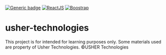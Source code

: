 [![Generic badge](https://img.shields.io/badge/Status-In%20Early%20Development-red.svg)](https://shields.io/)
[![ReactJS](https://badgen.net/badge/icon/ReactJS?icon=atom&label)](https://https://reactjs.org/)
[![Boostrap](https://badgen.net/badge/v5/Bootstrap/purple)](https://getbootstrap.com/)

# usher-technologies

This project is for intended for learning purposes only. Some materials used are property of Usher Technologies. ©USHER Technologies
